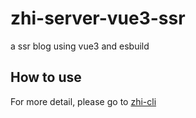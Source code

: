 # zhi-server-vue3-ssr
a ssr blog using vue3 and esbuild

## How to use

For more detail, please go to [zhi-cli](https://github.com/terwer/zhi/tree/dev/apps/zhi-cli)
